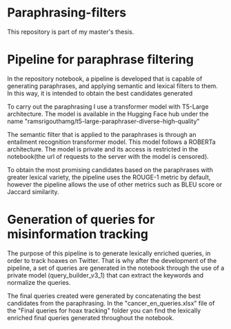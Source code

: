 # Paraphrasing-filters
This repository is part of my master's thesis.

# Pipeline for paraphrase filtering
In the repository notebook, a pipeline is developed that is capable of generating paraphrases, and applying semantic and lexical filters to them. In this way, it is intended to obtain the best candidates generated

To carry out the paraphrasing I use a transformer model with T5-Large architecture. The model is available in the Hugging Face hub under the name "ramsrigouthamg/t5-large-paraphraser-diverse-high-quality"

The semantic filter that is applied to the paraphrases is through an entailment recognition transformer model. This model follows a ROBERTa architecture. The model is private and its access is restricted in the notebook(the url of requests to the server with the model is censored).

To obtain the most promising candidates based on the paraphrases with greater lexical variety, the pipeline uses the ROUGE-1 metric by default, however the pipeline allows the use of other metrics such as BLEU score or Jaccard similarity.

# Generation of queries for misinformation tracking
The purpose of this pipeline is to generate lexically enriched queries, in order to track hoaxes on Twitter. That is why after the development of the pipeline, a set of queries are generated in the notebook through the use of a private model (query_builder_v3_1) that can extract the keywords and normalize the queries.

The final queries created were generated by concatenating the best candidates from the paraphrasing.
In the "cancer_en_queries.xlsx" file of the "Final queries for hoax tracking" folder you can find the lexically enriched final queries generated throughout the notebook.

